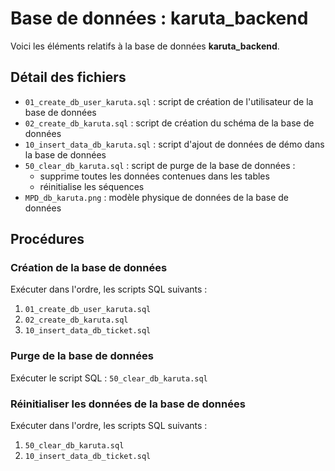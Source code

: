# Base de données : karuta_backend

Voici les éléments relatifs à la base de données **karuta_backend**.



## Détail des fichiers

-   `01_create_db_user_karuta.sql` : script de création de l'utilisateur de la base de données
-   `02_create_db_karuta.sql` : script de création du schéma de la base de données
-   `10_insert_data_db_karuta.sql` : script d'ajout de données de démo dans la base de données
-   `50_clear_db_karuta.sql` : script de purge de la base de données :
    -   supprime toutes les données contenues dans les tables
    -   réinitialise les séquences
-   `MPD_db_karuta.png` : modèle physique de données de la base de données




## Procédures


### Création de la base de données

Exécuter dans l'ordre, les scripts SQL suivants :
1.  `01_create_db_user_karuta.sql`
2.  `02_create_db_karuta.sql`
3.  `10_insert_data_db_ticket.sql`


### Purge de la base de données

Exécuter le script SQL : `50_clear_db_karuta.sql`


### Réinitialiser les données de la base de données

Exécuter dans l'ordre, les scripts SQL suivants :
1.  `50_clear_db_karuta.sql`
2.  `10_insert_data_db_ticket.sql`

